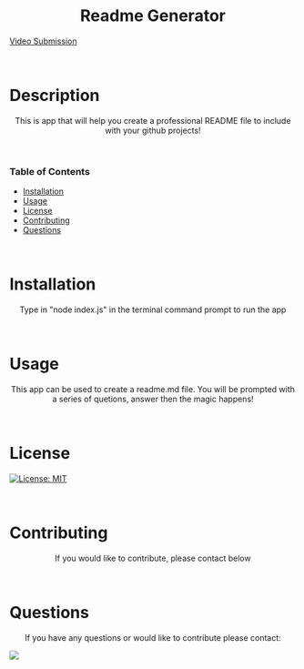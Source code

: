 <h1 align="center">
Readme Generator
</h1>

[Video Submission](https://drive.google.com/file/d/1XTHAt-HlrZJ3zG_NSm_ENWT8bW9ShSa0/view)

<p>&nbsp;</p>

# Description

<p align="center">
This is app that will help you create a professional README file to include with your github projects!

<p>&nbsp;</p>

### Table of Contents

- [Installation](#installation)
- [Usage](#usage)
- [License](#license)
- [Contributing](#contributing)
- [Questions](#questions)

<p>&nbsp;</p>

# Installation

<p align="center">
Type in "node index.js" in the terminal command prompt to run the app
</p>

<p>&nbsp;</p>

# Usage

<p align="center">
This app can be used to create a readme.md file. You will be prompted with a series of quetions, answer then the magic happens!

<p>&nbsp;</p>

# License

[![License: MIT](https://img.shields.io/badge/License-MIT-yellow.svg)](https://opensource.org/licenses/MIT)

<p>&nbsp;</p>

# Contributing

<p align="center">
If you would like to contribute, please contact below
</p>

<p>&nbsp;</p>

# Questions

<p align="center">
If you have any questions or would like to contribute please contact: 
</p>

[<img src="https://img.shields.io/badge/GitHub-100000?style=for-the-badge&logo=github&logoColor=white">](https://github.com/SammyDP)
